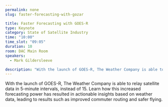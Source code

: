```yaml
---
permalink: none
slug: faster-forecasting-with-gozar

title: Faster Forecasting with GOES-R
type: Keynote
category: State of Satellite Industry
time: "10:00"
time_slot: "09:05"
duration: 10
room: DAC Main Room
speakers:
  - Mark Gildersleeve

description: "With the launch of GOES-R, The Weather Company is able to relay satellite data in 5-minute intervals, instead of 15. Learn how this increased forecasting power has resulted in actionable insights based on weather data, leading to results such as improved commuter routing and safer flying."
---
```

With the launch of GOES-R, The Weather Company is able to relay satellite data in 5-minute intervals, instead of 15. Learn how this increased forecasting power has resulted in actionable insights based on weather data, leading to results such as improved commuter routing and safer flying.